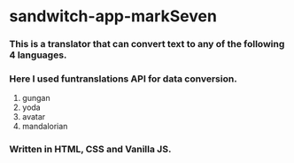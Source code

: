 # sandwitch-app-markSeven

### This is a translator that can convert text to any of the following 4 languages.

### Here I used funtranslations API for data conversion.

1. gungan
2. yoda
3. avatar
4. mandalorian

### Written in HTML, CSS and Vanilla JS.
